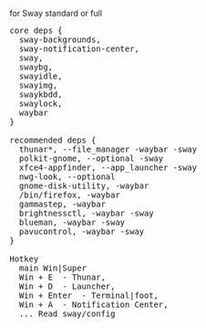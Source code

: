 for Sway standard or full <br>
<pre>
core deps {
  sway-backgrounds,
  sway-notification-center,
  sway,
  swaybg,
  swayidle,
  swayimg,
  swaykbdd,
  swaylock,
  waybar
}
  
recommended deps { 
  thunar*, --file_manager -waybar -sway
  polkit-gnome, --optional -sway
  xfce4-appfinder, --app_launcher -sway
  nwg-look, --optional
  gnome-disk-utility, -waybar 
  /bin/firefox, -waybar
  gammastep, -waybar
  brightnessctl, -waybar -sway
  blueman, -waybar -sway
  pavucontrol, -waybar -sway
}

Hotkey 
  main Win|Super
  Win + E  - Thunar,
  Win + D  - Launcher,
  Win + Enter  - Terminal|foot,
  Win + A  - Notification Center,
  ... Read sway/config
</pre>

